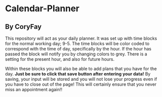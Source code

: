 # Calendar-Planner

## By CoryFay

This repository will act as your daily planner. It was set up with time blocks for the normal working day; 9-5. 
The time blocks will be color coded to correspond with the time of day, specifically by the hour. If the hour has passed the block will 
notify you by changing colors to grey. There is a setting for the present hour, and also for future hours. 

Within these blocks you will also be able to add plans that you have for the day. **Just be sure to click that save button after entering your data!**
By saving, your input will be stored and you will not lose your progress even if you have to close out of the page!
This will certainly ensure that you never miss an appointment again!!

